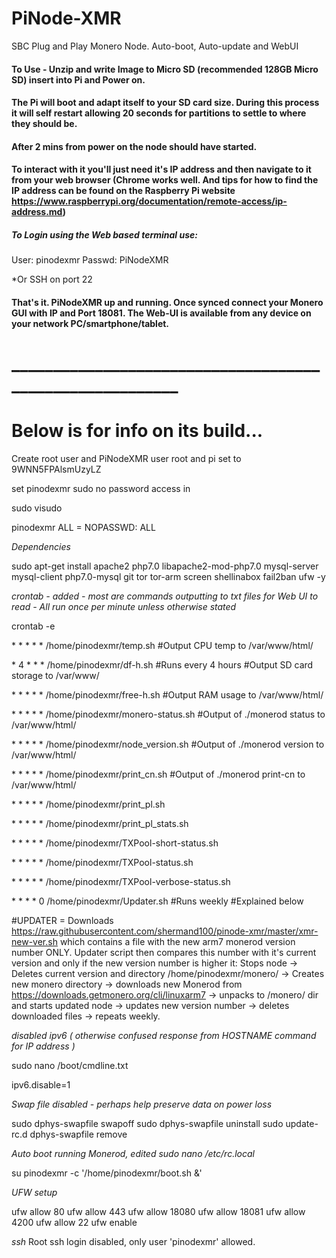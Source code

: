 # PiNode-XMR
SBC Plug and Play Monero Node. Auto-boot, Auto-update and WebUI

#### To Use - Unzip and write Image to Micro SD (recommended 128GB Micro SD) insert into Pi and Power on.
#### The Pi will boot and adapt itself to your SD card size. During this process it will self restart allowing 20 seconds for partitions to settle to where they should be.

#### After 2 mins from power on the node should have started.

#### To interact with it you'll just need it's IP address and then navigate to it from your web browser (Chrome works well. And tips for how to find the IP address can be found on the Raspberry Pi website https://www.raspberrypi.org/documentation/remote-access/ip-address.md)

##### To Login using the Web based terminal use:
User: pinodexmr
Passwd: PiNodeXMR

*Or SSH on port 22

#### That's it. PiNodeXMR up and running. Once synced connect your Monero GUI with IP and Port 18081. The Web-UI is available from any device on your network PC/smartphone/tablet.

# _________________________________________________________


# Below is for info on its build...


Create root user and PiNodeXMR user
root and pi set to 9WNN5FPAlsmUzyLZ


set pinodexmr sudo no password access in

sudo visudo

pinodexmr   ALL = NOPASSWD: ALL

*Dependencies*

sudo apt-get install apache2 php7.0 libapache2-mod-php7.0 mysql-server mysql-client php7.0-mysql git tor tor-arm screen shellinabox fail2ban ufw -y

*crontab - added - most are commands outputting to txt files for Web UI to read - All run once per minute unless otherwise stated*

crontab -e

\* \* \* \* \* /home/pinodexmr/temp.sh				    #Output CPU temp to /var/www/html/

\* 4 \* \* \* /home/pinodexmr/df-h.sh				    #Runs every 4 hours #Output SD card storage to /var/www/

\* \* \* \* \* /home/pinodexmr/free-h.sh				    #Output RAM usage to /var/www/html/

\* \* \* \* \* /home/pinodexmr/monero-status.sh		    #Output of ./monerod status to /var/www/html/

\* \* \* \* \* /home/pinodexmr/node_version.sh		    #Output of ./monerod version to /var/www/html/

\* \* \* \* \* /home/pinodexmr/print_cn.sh			    #Output of ./monerod print-cn to /var/www/html/

\* \* \* \* \* /home/pinodexmr/print_pl.sh		

\* \* \* \* \* /home/pinodexmr/print_pl_stats.sh

\* \* \* \* \* /home/pinodexmr/TXPool-short-status.sh

\* \* \* \* \* /home/pinodexmr/TXPool-status.sh

\* \* \* \* \* /home/pinodexmr/TXPool-verbose-status.sh

\* \* \* \* 0 /home/pinodexmr/Updater.sh			#Runs weekly #Explained below

#UPDATER = Downloads https://raw.githubusercontent.com/shermand100/pinode-xmr/master/xmr-new-ver.sh which contains a file with the new arm7 monerod version number ONLY.
Updater script then compares this number with it's current version and only if the new version number is higher it:
Stops node -> Deletes current version and directory /home/pinodexmr/monero/ -> Creates new monero directory -> downloads new Monerod from https://downloads.getmonero.org/cli/linuxarm7 -> unpacks to /monero/ dir and starts updated node -> updates new version number -> deletes downloaded files -> repeats weekly.


*disabled ipv6 ( otherwise confused response from HOSTNAME command for IP address )*

sudo nano /boot/cmdline.txt

ipv6.disable=1

*Swap file disabled - perhaps help preserve data on power loss*

sudo dphys-swapfile swapoff
sudo dphys-swapfile uninstall
sudo update-rc.d dphys-swapfile remove

*Auto boot running Monerod, edited  sudo nano /etc/rc.local*

su pinodexmr -c '/home/pinodexmr/boot.sh &'

*UFW setup*

ufw allow 80
ufw allow 443
ufw allow 18080
ufw allow 18081
ufw allow 4200
ufw allow 22
ufw enable

*ssh*
Root ssh login disabled, only user 'pinodexmr' allowed.
